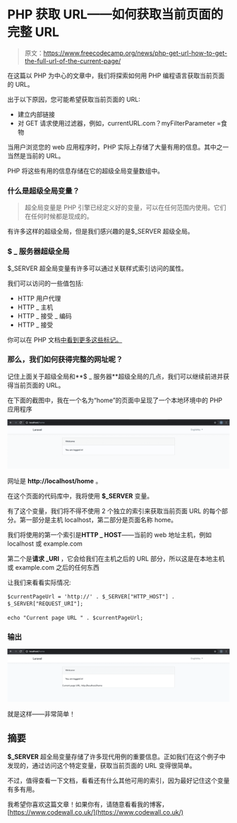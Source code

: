 # PHP 获取 URL——如何获取当前页面的完整 URL

> 原文：<https://www.freecodecamp.org/news/php-get-url-how-to-get-the-full-url-of-the-current-page/>

在这篇以 PHP 为中心的文章中，我们将探索如何用 PHP 编程语言获取当前页面的 URL。

出于以下原因，您可能希望获取当前页面的 URL:

*   建立内部链接
*   对 GET 请求使用过滤器，例如，currentURL.com？myFilterParameter =食物

当用户浏览您的 web 应用程序时，PHP 实际上存储了大量有用的信息。其中之一当然是当前的 URL。

PHP 将这些有用的信息存储在它的超级全局变量数组中。

### 什么是超级全局变量？

> 超全局变量是 PHP 引擎已经定义好的变量，可以在任何范围内使用。它们在任何时候都是现成的。

有许多这样的超级全局，但是我们感兴趣的是$_SERVER 超级全局。

### $ _ 服务器超级全局

$_SERVER 超全局变量有许多可以通过关联样式索引访问的属性。

我们可以访问的一些值包括:

*   HTTP 用户代理
*   HTTP _ 主机
*   HTTP _ 接受 _ 编码
*   HTTP _ 接受

你可以在 PHP 文档[中看到更多这些标记。](https://www.php.net/manual/en/reserved.variables.server.php)

### 那么，我们如何获得完整的网址呢？

记住上面关于超级全局和**$ _ 服务器**超级全局的几点，我们可以继续前进并获得当前页面的 URL。

在下面的截图中，我在一个名为“home”的页面中呈现了一个本地环境中的 PHP 应用程序

![image-91](img/dd4c1a9b7ade18c4ce595ac10a336921.png)

网址是 **http://localhost/home** 。

在这个页面的代码库中，我将使用 **$_SERVER** 变量。

有了这个变量，我们将不得不使用 2 个独立的索引来获取当前页面 URL 的每个部分。第一部分是主机 localhost，第二部分是页面名称 home。

我们将使用的第一个索引是**HTTP _ HOST**——当前的 web 地址主机，例如 localhost 或 example.com

第二个是**请求 _URI** ，它会给我们在主机之后的 URL 部分，所以这是在本地主机或 example.com 之后的任何东西

让我们来看看实际情况:

```
$currentPageUrl = 'http://' . $_SERVER["HTTP_HOST"] . $_SERVER["REQUEST_URI"];

echo "Current page URL " . $currentPageUrl; 
```

### 输出

![image-102](img/df5f383a2c0b2c0e2befa9b45c0a7469.png)

就是这样——非常简单！

## 摘要

**$_SERVER** 超全局变量存储了许多现代用例的重要信息。正如我们在这个例子中发现的，通过访问这个特定变量，获取当前页面的 URL 变得很简单。

不过，值得查看一下文档，看看还有什么其他可用的索引，因为最好记住这个变量有多有用。

我希望你喜欢这篇文章！如果你有，请随意看看我的博客，[https://www.codewall.co.uk/](https://www.codewall.co.uk/)